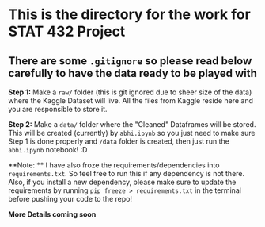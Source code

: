 # This is the directory for the work for STAT 432 Project

## There are some `.gitignore` so please read below carefully to have the data ready to be played with

**Step 1:** Make a `raw/` folder (this is git ignored due to sheer size of the data) where the Kaggle Dataset will live. All the files from Kaggle reside here and you are responsible to store it.

**Step 2:** Make a `data/` folder where the "Cleaned" Dataframes will be stored. This will be created (currently) by `abhi.ipynb` so you just need to make sure Step 1 is done properly and `/data` folder is created, then just run the `abhi.ipynb` notebook! :D

**Note: ** I have also froze the requirements/dependencies into `requirements.txt`. So feel free to run this if any dependency is not there. Also, if you install a new dependency, please make sure to update the requirements by running `pip freeze > requirements.txt` in the terminal before pushing your code to the repo!

**More Details coming soon**
